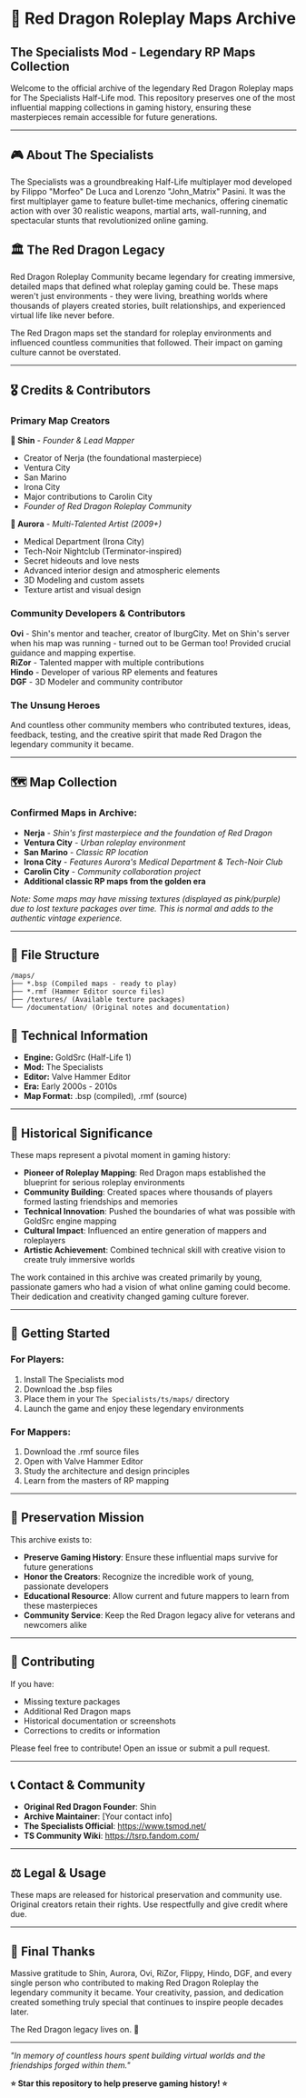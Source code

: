 # 🐉 Red Dragon Roleplay Maps Archive
## The Specialists Mod - Legendary RP Maps Collection

Welcome to the official archive of the legendary Red Dragon Roleplay maps for The Specialists Half-Life mod. This repository preserves one of the most influential mapping collections in gaming history, ensuring these masterpieces remain accessible for future generations.

---

## 🎮 About The Specialists

The Specialists was a groundbreaking Half-Life multiplayer mod developed by Filippo "Morfeo" De Luca and Lorenzo "John_Matrix" Pasini. It was the first multiplayer game to feature bullet-time mechanics, offering cinematic action with over 30 realistic weapons, martial arts, wall-running, and spectacular stunts that revolutionized online gaming.

## 🏛️ The Red Dragon Legacy

Red Dragon Roleplay Community became legendary for creating immersive, detailed maps that defined what roleplay gaming could be. These maps weren't just environments - they were living, breathing worlds where thousands of players created stories, built relationships, and experienced virtual life like never before.

The Red Dragon maps set the standard for roleplay environments and influenced countless communities that followed. Their impact on gaming culture cannot be overstated.

---

## 🎖️ Credits & Contributors

### **Primary Map Creators**

**🌟 Shin** - *Founder & Lead Mapper*
- Creator of Nerja (the foundational masterpiece)
- Ventura City
- San Marino  
- Irona City
- Major contributions to Carolin City
- *Founder of Red Dragon Roleplay Community*

**🌟 Aurora** - *Multi-Talented Artist (2009+)*
- Medical Department (Irona City)
- Tech-Noir Nightclub (Terminator-inspired)
- Secret hideouts and love nests
- Advanced interior design and atmospheric elements
- 3D Modeling and custom assets
- Texture artist and visual design

### **Community Developers & Contributors**

**Ovi** - Shin's mentor and teacher, creator of IburgCity. Met on Shin's server when his map was running - turned out to be German too! Provided crucial guidance and mapping expertise.  
**RiZor** - Talented mapper with multiple contributions  
**Hindo** - Developer of various RP elements and features  
**DGF** - 3D Modeler and community contributor  

### **The Unsung Heroes**
And countless other community members who contributed textures, ideas, feedback, testing, and the creative spirit that made Red Dragon the legendary community it became.

---

## 🗺️ Map Collection

### **Confirmed Maps in Archive:**
- **Nerja** - *Shin's first masterpiece and the foundation of Red Dragon*
- **Ventura City** - *Urban roleplay environment*
- **San Marino** - *Classic RP location*
- **Irona City** - *Features Aurora's Medical Department & Tech-Noir Club*
- **Carolin City** - *Community collaboration project*
- **Additional classic RP maps from the golden era**

*Note: Some maps may have missing textures (displayed as pink/purple) due to lost texture packages over time. This is normal and adds to the authentic vintage experience.*

---

## 📁 File Structure

```
/maps/
├── *.bsp (Compiled maps - ready to play)
├── *.rmf (Hammer Editor source files)
├── /textures/ (Available texture packages)
└── /documentation/ (Original notes and documentation)
```

## 🔧 Technical Information

- **Engine:** GoldSrc (Half-Life 1)
- **Mod:** The Specialists
- **Editor:** Valve Hammer Editor
- **Era:** Early 2000s - 2010s
- **Map Format:** .bsp (compiled), .rmf (source)

---

## 🎯 Historical Significance

These maps represent a pivotal moment in gaming history:

- **Pioneer of Roleplay Mapping**: Red Dragon maps established the blueprint for serious roleplay environments
- **Community Building**: Created spaces where thousands of players formed lasting friendships and memories  
- **Technical Innovation**: Pushed the boundaries of what was possible with GoldSrc engine mapping
- **Cultural Impact**: Influenced an entire generation of mappers and roleplayers
- **Artistic Achievement**: Combined technical skill with creative vision to create truly immersive worlds

The work contained in this archive was created primarily by young, passionate gamers who had a vision of what online gaming could become. Their dedication and creativity changed gaming culture forever.

---

## 🚀 Getting Started

### For Players:
1. Install The Specialists mod
2. Download the .bsp files
3. Place them in your `The Specialists/ts/maps/` directory
4. Launch the game and enjoy these legendary environments

### For Mappers:
1. Download the .rmf source files
2. Open with Valve Hammer Editor
3. Study the architecture and design principles
4. Learn from the masters of RP mapping

---

## 📜 Preservation Mission

This archive exists to:
- **Preserve Gaming History**: Ensure these influential maps survive for future generations
- **Honor the Creators**: Recognize the incredible work of young, passionate developers
- **Educational Resource**: Allow current and future mappers to learn from these masterpieces
- **Community Service**: Keep the Red Dragon legacy alive for veterans and newcomers alike

---

## 🤝 Contributing

If you have:
- Missing texture packages
- Additional Red Dragon maps
- Historical documentation or screenshots
- Corrections to credits or information

Please feel free to contribute! Open an issue or submit a pull request.

---

## 📞 Contact & Community

- **Original Red Dragon Founder**: Shin
- **Archive Maintainer**: [Your contact info]
- **The Specialists Official**: https://www.tsmod.net/
- **TS Community Wiki**: https://tsrp.fandom.com/

---

## ⚖️ Legal & Usage

These maps are released for historical preservation and community use. Original creators retain their rights. Use respectfully and give credit where due.

---

## 💝 Final Thanks

Massive gratitude to Shin, Aurora, Ovi, RiZor, Flippy, Hindo, DGF, and every single person who contributed to making Red Dragon Roleplay the legendary community it became. Your creativity, passion, and dedication created something truly special that continues to inspire people decades later.

The Red Dragon legacy lives on. 🐉

---

*"In memory of countless hours spent building virtual worlds and the friendships forged within them."*

**⭐ Star this repository to help preserve gaming history! ⭐**

